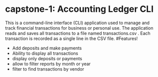 # capstone-1: Accounting Ledger CLI
This is a command-line interface (CLI) application used to manage and track financial transactions for business or personal use. The application reads and saves all transactions to a file named transactions.csv . Each transaction is recorded as a single line in the CSV file.
#Features!
- Add deposits and make payments
- Ability to display all transactions
- display only deposits or payments
- allow to filter reports by month or year
- filter to find transactions by vendor

